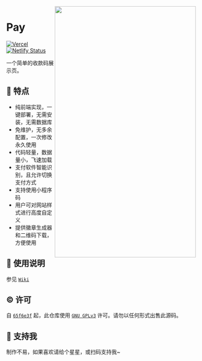 <img align="right" width="375" height="667" src="https://s2.loli.net/2022/10/02/WNe5Fc9SfXaYDdI.png">

# Pay

[![Vercel](https://vercelbadge.vercel.app/api/alex3236/pay)](https://vercel.com/alex3236/pay) [![Netlify Status](https://api.netlify.com/api/v1/badges/7badc2ac-2e40-4ed2-8df5-704a25fc921d/deploy-status)](https://app.netlify.com/sites/al-pay/deploys)

一个简单的收款码展示页。

## 🚀 特点

- 纯前端实现，一键部署，无需安装，无需数据库
- 免维护，无多余配置，一次修改永久使用
- 代码轻量，数据量小，飞速加载 
- 支付软件智能识别，且允许切换支付方式
- 支持使用小程序码
- 用户可对网站样式进行高度自定义
- 提供徽章生成器和二维码下载，方便使用

## 📃 使用说明
参见 [`Wiki`](https://github.com/alex3236/pay/wiki/)

## ©️ 许可
自 [`65f6e3f`](https://github.com/alex3236/pay/commit/65f6e3f74e26e766b611b2d36f42d6841ad5d806) 起，此仓库使用 [`GNU GPLv3`](https://www.gnu.org/licenses/gpl-3.0.html) 许可。请勿以任何形式出售此源码。

## 🌟 支持我

制作不易，如果喜欢请给个星星，或扫码支持我~

</details>
